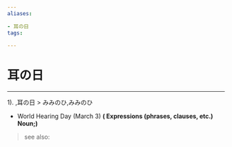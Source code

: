 ```yaml
---
aliases:
    
- 耳の日
tags:
    
---
```


# 耳の日
---
1).
,耳の日 > みみのひ,みみのひ

- World Hearing Day (March 3)
**( Expressions (phrases, clauses, etc.) Noun;)**
> see also: 
            